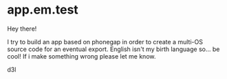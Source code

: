 app.em.test
===========

Hey there!

I try to build an app based on phonegap in order to create a multi-OS source code for an eventual export. English isn't my birth language so... be cool!
If i make something wrong please let me know.

d3l
